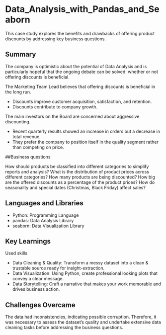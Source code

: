 # Data_Analysis_with_Pandas_and_Seaborn
This case study explores the benefits and drawbacks of offering product discounts by addressing key business questions.

## Summary

The company is optimistic about the potential of Data Analysis and is particularly hopeful that the ongoing debate can be solved: whether or not offering discounts is beneficial.

The Marketing Team Lead believes that offering discounts is beneficial in the long run.
- Discounts improve customer acquisition, satisfaction, and retention.
- Discounts contribute to company growth.
  
The main investors on the Board are concerned about aggressive discounting.
- Recent quarterly results showed an increase in orders but a decrease in total revenue.
- They prefer the company to position itself in the quality segment rather than competing on price.

##Business questions

How should products be classified into different categories to simplify reports and analysis?
What is the distribution of product prices across different categories?
How many products are being discounted?
How big are the offered discounts as a percentage of the product prices?
How do seasonality and special dates (Christmas, Black Friday) affect sales?

## Languages and Libraries 

- Python: Programming Language
- pandas: Data Analysis Library
- seaborn: Data Visualization Library
  
## Key Learnings

Used skills

- Data Cleaning & Quality: Transform a messy dataset into a clean & trustable source ready for insight-extraction.
- Data Visualization: Using Python, create professional looking plots that convey a clear message.
- Data Storytelling: Craft a narrative that makes your work memorable and drives business action.
  
## Challenges Overcame

The data had inconsistencies, indicating possible corruption. Therefore, it was necessary to assess the dataset’s quality and undertake extensive data cleaning tasks before addressing the business questions.
